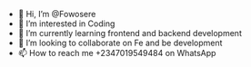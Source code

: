 - 👋 Hi, I’m @Fowosere
- 👀 I’m interested in Coding
- 🌱 I’m currently learning frontend and backend development
- 💞️ I’m looking to collaborate on Fe and be development
- 📫 How to reach me +2347019549484 on WhatsApp

<!---
Fowosere1/Fowosere1 is a ✨ special ✨ repository because its `README.md` (this file) appears on your GitHub profile.
You can click the Preview link to take a look at your changes.
--->
